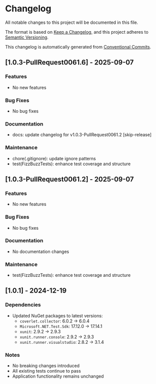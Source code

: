 # Changelog

All notable changes to this project will be documented in this file.

The format is based on [Keep a Changelog](https://keepachangelog.com/en/1.0.0/),
and this project adheres to [Semantic Versioning](https://semver.org/spec/v2.0.0.html).

This changelog is automatically generated from [Conventional Commits](https://www.conventionalcommits.org/).

## [1.0.3-PullRequest0061.6] - 2025-09-07

### Features
- No new features

### Bug Fixes
- No bug fixes

### Documentation
- docs: update changelog for v1.0.3-PullRequest0061.2 [skip-release]

### Maintenance
- chore(.gitignore): update ignore patterns
- test(FizzBuzzTests): enhance test coverage and structure

## [1.0.3-PullRequest0061.2] - 2025-09-07

### Features
- No new features

### Bug Fixes
- No bug fixes

### Documentation
- No documentation changes

### Maintenance
- test(FizzBuzzTests): enhance test coverage and structure

## [1.0.1] - 2024-12-19

### Dependencies
- Updated NuGet packages to latest versions:
  - `coverlet.collector`: 6.0.2 → 6.0.4
  - `Microsoft.NET.Test.Sdk`: 17.12.0 → 17.14.1  
  - `xunit`: 2.9.2 → 2.9.3
  - `xunit.runner.console`: 2.9.2 → 2.9.3
  - `xunit.runner.visualstudio`: 2.8.2 → 3.1.4

### Notes
- No breaking changes introduced
- All existing tests continue to pass
- Application functionality remains unchanged
